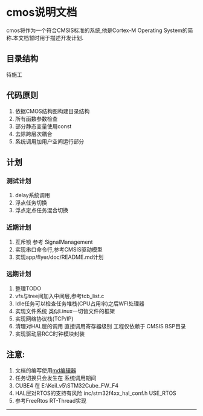 # cmos说明文档
cmos将作为一个符合CMSIS标准的系统,他是Cortex-M Operating System的简称.本文档暂时用于描述开发计划.

## 目录结构
待施工

## 代码原则
1. 依据CMOS结构图构建目录结构
2. 所有函数参数检查
3. 部分静态变量使用const
4. 去除跨层次耦合
5. 系统调用加用户空间运行部分

## 计划
### 测试计划
1. delay系统调用
2. 浮点任务切换
3. 浮点定点任务混合切换

### 近期计划
1. 互斥锁 参考 SignalManagement
2. 实现串口命令行,参考CMSIS驱动模型
3. 实现app/flyer/doc/README.md计划

### 远期计划
1. 整理TODO
2. vfs与tree间加入中间层,参考tcb\_list.c
6. Idle任务可以检查任务堆栈\(CPU占用率\)之后WFI处理器
7. 实现文件系统 类似Linux一切皆文件的框架
8. 实现网络协议栈(TCP/IP)
9. 清理对HAL层的调用 直接调用寄存器级别 工程仅依赖于 CMSIS BSP目录
10. 实现驱动层RCC时钟模块封装

## 注意:
1. 文档的编写使用[md编辑器][1]
2. 任务切换只会发生在 系统调用期间
3. CUBE4 在 E:\Keil\_v5\STM32Cube\_FW\_F4
4. HAL层对RTOS的支持有风险 inc/stm32f4xx\_hal\_conf.h USE\_RTOS
5. 参考FreeRtos RT-Thread实现

---------

[1]: http://write.blog.csdn.net/mdeditor

